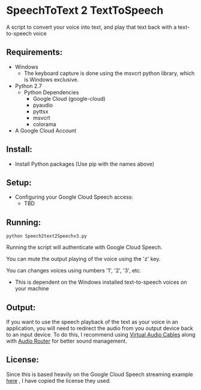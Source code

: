 # SpeechToText 2 TextToSpeech
A script to convert your voice into text, and play that text back with a text-to-speech voice

## Requirements:
  * Windows
    * The keyboard capture is done using the msvcrt python library, which is Windows exclusive.
  * Python 2.7
    * Python Dependencies
      * Google Cloud (google-cloud)
      * pyaudio
      * pyttsx
      * msvcrt
      * colorama
  * A Google Cloud Account

## Install:
  * Install Python packages (Use pip with the names above)


## Setup:
  * Configuring your Google Cloud Speech access:
    * TBD
    
    
## Running:
  ```
  python Speech2text2Speechv3.py
  ```
  Running the script will authenticate with Google Cloud Speech.
  
  You can mute the output playing of the voice using the 'z' key.
  
  You can changes voices using numbers '1', '2', '3', etc.
  * This is dependent on the Windows installed text-to-speech voices on your machine
  
## Output:
  If you want to use the speech playback of the text as your voice in an application, you will need to redirect the audio from you output device back to an input device. To do this, I recommend using [Virtual Audio Cables](https://www.vb-audio.com/Cable/index.htm#DownloadCable) along with [Audio Router](https://github.com/audiorouterdev/audio-router) for better sound management.
  
## License:
 Since this is based heavily on the Google Cloud Speech streaming example [here](https://cloud.google.com/speech/docs/streaming-recognize) , I have copied the license they used.
